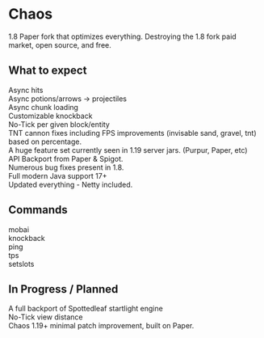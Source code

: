 # Chaos
1.8 Paper fork that optimizes everything. Destroying the 1.8 fork paid market, open source, and free.
## What to expect
Async hits\
Async potions/arrows -> projectiles\
Async chunk loading\
Customizable knockback\
No-Tick per given block/entity\
TNT cannon fixes including FPS improvements (invisable sand, gravel, tnt) based on percentage.\
A huge feature set currently seen in 1.19 server jars. (Purpur, Paper, etc)\
API Backport from Paper & Spigot.\
Numerous bug fixes present in 1.8.\
Full modern Java support 17+\
Updated everything - Netty included.
## Commands
mobai\
knockback\
ping\
tps\
setslots

## In Progress / Planned
A full backport of Spottedleaf startlight engine\
No-Tick view distance\
Chaos 1.19+ minimal patch improvement, built on Paper.
